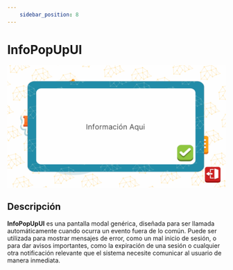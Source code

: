 ```yaml
---
    sidebar_position: 8
---
```


# InfoPopUpUI

![Ejemplo ](../../../../../static/juego-img/interfaz/interfaces/modal/InfoPopUpUI.png)

## Descripción

**InfoPopUpUI** es una pantalla modal genérica, diseñada para ser llamada automáticamente cuando ocurra un evento fuera de lo común. Puede ser utilizada para mostrar mensajes de error, como un mal inicio de sesión, o para dar avisos importantes, como la expiración de una sesión o cualquier otra notificación relevante que el sistema necesite comunicar al usuario de manera inmediata.
